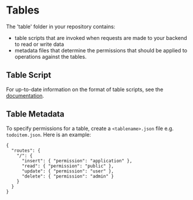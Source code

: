 # Tables

The 'table' folder in your repository contains:

- table scripts that are invoked when requests are made to your backend to read or write data 
- metadata files that determine the permissions that should be applied to operations against the tables.
 
## Table Script

For up-to-date information on the format of table scripts, see the [documentation](http://go.microsoft.com/fwlink/?LinkID=307138&clcid=0x409).

## Table Metadata

To specify permissions for a table, create a `<tablename>.json` file e.g. `todoitem.json`. Here is an example:

	{
	  "routes": {
	    "/": {
	      "insert": { "permission": "application" },
	      "read": { "permission": "public" },
	      "update": { "permission": "user" },
	      "delete": { "permission": "admin" }
	    }
	  }
	}
